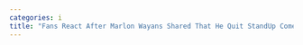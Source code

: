 ```yaml
---
categories: i
title: "Fans React After Marlon Wayans Shared That He Quit StandUp Comedy for 20 Years After Chris Rock Heckled Him Onstage ‘You Didn’t Know Your Audience’"
---
```

